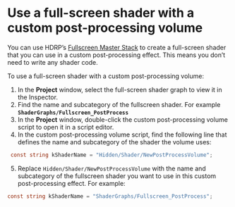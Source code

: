 # Use a full-screen shader with a custom post-processing volume

You can use HDRP’s [Fullscreen Master Stack](fullscreen-master-stack-reference.md) to create a full-screen shader that you can use in a custom post-processing effect. This means you don’t need to write any shader code.

To use a full-screen shader with a custom post-processing volume: 

1. In the **Project** window, select the full-screen shader graph to view it in the Inspector. 
2. Find the name and subcategory of the fullscreen shader. For example **`ShaderGraphs/Fullscreen_PostProcess`**
3. In the **Project** window, double-click the custom post-processing volume script to open it in a script editor. 
4. In the custom post-processing volume script, find the following line that defines the name and subcategory of the shader the volume uses: 

```c#
 const string kShaderName = "Hidden/Shader/NewPostProcessVolume";
```

5. Replace `Hidden/Shader/NewPostProcessVolume` with the name and subcategory of the fullscreen shader you want to use in this custom post-processing effect. For example:

```c#
const string kShaderName = "ShaderGraphs/Fullscreen_PostProcess";
```

